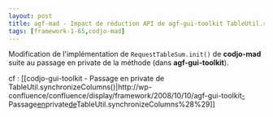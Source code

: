 ```yaml
---
layout: post
title: agf-mad - Impact de réduction API de agf-gui-toolkit TableUtil.synchronizeColumns()
tags: [framework-1-65,codjo-mad]
---
```

Modification de l'implémentation de ```RequestTableSum.init()``` de **codjo-mad** suite au passage en private de la méthode (dans **agf-gui-toolkit**).

cf : [[codjo-gui-toolkit - Passage en private de TableUtil.synchronizeColumns()|http://wp-confluence/confluence/display/framework/2008/10/10/agf-gui-toolkit<u>-</u>Passage<u>en</u>private<u>de</u>TableUtil.synchronizeColumns%28%29]]